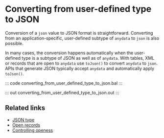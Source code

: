 # Converting from user-defined type to JSON

Conversion of a `json` value to JSON format is straightforward. Converting from an application-specific, user-defined subtype of `anydata` to `json` is also possible.

In many cases, the conversion happens automatically when the user-defined type is a subtype of JSON as well as of `anydata`. With tables, XML or records that are open to `anydata` use `toJson()` to convert `anydata` to `json`. APIs that generate JSON typically accept `anydata` and automatically apply `toJson()`.

::: code converting_from_user_defined_type_to_json.bal :::

::: out converting_from_user_defined_type_to_json.out :::

## Related links
- [JSON type](/learn/by-example/json-type/)
- [Open records](/learn/by-example/open-records/)
- [Controlling openess](/learn/by-example/controlling-openness)